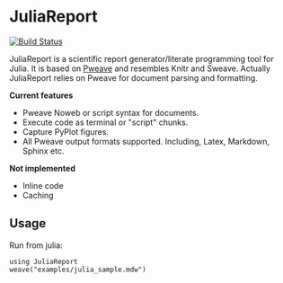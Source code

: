 # JuliaReport

[![Build Status](https://travis-ci.org/mpastell/JuliaReport.jl.svg?branch=master)](https://travis-ci.org/mpastell/JuliaReport.jl)

JuliaReport is a scientific report generator/literate programming tool
for Julia. It is based on [Pweave](http://mpastell.com/pweave) and
resembles Knitr and Sweave. Actually JuliaReport relies on Pweave for
document parsing and formatting.

**Current features**

* Pweave Noweb or script syntax for documents.
* Execute code as terminal or "script" chunks.
* Capture PyPlot figures.
* All Pweave output formats supported. Including, Latex, Markdown, Sphinx etc.

**Not implemented**

* Inline code
* Caching

## Usage

Run from julia:

    using JuliaReport
    weave("examples/julia_sample.mdw")






